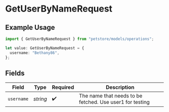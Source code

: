 # GetUserByNameRequest

## Example Usage

```typescript
import { GetUserByNameRequest } from "petstore/models/operations";

let value: GetUserByNameRequest = {
  username: "Bethany86",
};
```

## Fields

| Field                                                    | Type                                                     | Required                                                 | Description                                              |
| -------------------------------------------------------- | -------------------------------------------------------- | -------------------------------------------------------- | -------------------------------------------------------- |
| `username`                                               | *string*                                                 | :heavy_check_mark:                                       | The name that needs to be fetched. Use user1 for testing |